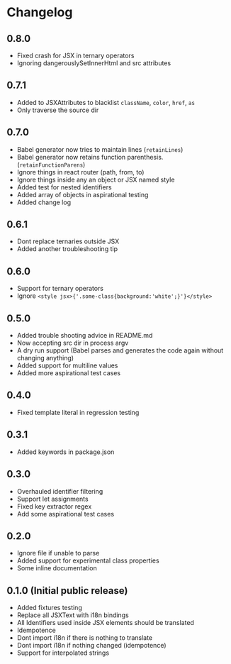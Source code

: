 # Changelog

## 0.8.0

* Fixed crash for JSX in ternary operators
* Ignoring dangerouslySetInnerHtml and src attributes

## 0.7.1

* Added to JSXAttributes to blacklist `className`, `color`, `href`, `as`
* Only traverse the source dir

## 0.7.0

* Babel generator now tries to maintain lines (`retainLines`)
* Babel generator now retains function parenthesis. (`retainFunctionParens`)
* Ignore things in react router (path, from, to)
* Ignore things inside any an object or JSX named style
* Added test for nested identifiers
* Added array of objects in aspirational testing
* Added change log

## 0.6.1

* Dont replace ternaries outside JSX
* Added another troubleshooting tip

## 0.6.0

* Support for ternary operators
* Ignore `<style jsx>{'.some-class{background:'white';}'}</style>`

## 0.5.0

* Added trouble shooting advice in README.md
* Now accepting src dir in process argv
* A dry run support (Babel parses and generates the code again without changing anything)
* Added support for multiline values
* Added more aspirational test cases

## 0.4.0

* Fixed template literal in regression testing

## 0.3.1

* Added keywords in package.json

## 0.3.0

* Overhauled identifier filtering
* Support let assignments
* Fixed key extractor regex
* Add some aspirational test cases

## 0.2.0

* Ignore file if unable to parse
* Added support for experimental class properties
* Some inline documentation

## 0.1.0 (Initial public release)

* Added fixtures testing
* Replace all JSXText with i18n bindings
* All Identifiers used inside JSX elements should be translated
* Idempotence
* Dont import i18n if there is nothing to translate
* Dont import i18n if nothing changed (idempotence)
* Support for interpolated strings